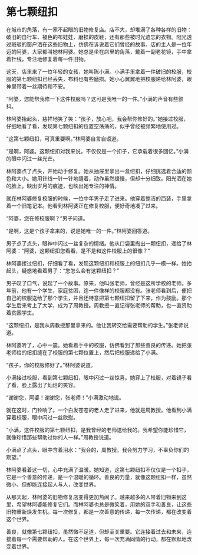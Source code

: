 # 第七颗纽扣

在城市的角落，有一家不起眼的旧物修复店。店不大，却堆满了各种各样的旧物：破旧的自行车、褪色的布娃娃、磨损的皮鞋，还有那些被时光遗忘的衣物。阳光透过斑驳的窗户洒在这些旧物上，仿佛在诉说着它们曾经的故事。店的主人是一位年迈的阿婆，大家都叫她林阿婆。她总是坐在店里的角落，戴着一副老花镜，手中拿着针线，专注地修复着每一件旧物。

这天，店里来了一位年轻的女孩，她叫陈小满。小满手里拿着一件破旧的校服，校服的第七颗纽扣已经丢失，布料也有些磨损。她小心翼翼地把校服递给林阿婆，眼神里带着一丝期待和不安。

“阿婆，您能帮我修一下这件校服吗？这可是我唯一的一件。”小满的声音有些颤抖。

林阿婆抬起头，慈祥地笑了笑：“孩子，放心吧，我会帮你修好的。”她接过校服，仔细地看了看，发现第七颗纽扣的位置空荡荡的，似乎曾经被频繁地使用过。

“这第七颗纽扣，可真重要啊。”林阿婆自言自语道。

“是啊，阿婆。这颗纽扣对我来说，不仅仅是一个扣子，它承载着很多回忆。”小满的眼中闪过一丝光芒。

林阿婆点了点头，开始动手修复。她从抽屉里拿出一盒纽扣，仔细挑选着合适的颜色和大小。她用针线一针一针地缝着，动作虽然缓慢，但却十分细致。阳光洒在她的脸上，映出岁月的痕迹，也映出她专注的神情。

就在林阿婆修复校服的时候，一位中年男子走了进来。他穿着整洁的西装，手里拿着一个旧笔记本。他看到林阿婆正在修复校服，便好奇地凑了过来。

“阿婆，您在修校服啊？”男子问道。

“是啊，这是个孩子拿来的，说是她唯一的一件。”林阿婆回答道。

男子点了点头，眼神中闪过一丝复杂的情绪。他从口袋里掏出一颗纽扣，递给了林阿婆：“阿婆，这颗纽扣您看看，是不是和这件校服上的很像？”

林阿婆接过纽扣，仔细看了看，发现这颗纽扣和校服上的纽扣几乎一模一样。她抬起头，疑惑地看着男子：“您怎么会有这颗纽扣？”

男子叹了口气，说起了一个故事。原来，他叫张老师，曾经是这所学校的老师。多年前，他有一个学生，家庭贫困，连一件像样的校服都没有。张老师看到后，便把自己的校服送给了那个学生，并且还特意把第七颗纽扣留了下来，作为鼓励。那个学生后来考上了大学，成为了周教授。周教授一直记得张老师的帮助，也一直资助着贫困学生。

“这颗纽扣，是我从周教授那里拿来的。他让我转交给需要帮助的学生。”张老师说道。

林阿婆听了，心中一震。她看着手中的校服，仿佛看到了那些善良的传递。她把张老师给的纽扣缝在了校服的第七颗位置上，然后把校服递给了小满。

“孩子，你的校服修好了。”林阿婆说道。

小满接过校服，看到第七颗纽扣，眼中闪过一丝惊喜。她穿上了校服，对着镜子看了看，脸上露出了灿烂的笑容。

“谢谢您，阿婆！谢谢您，张老师！”小满激动地说。

就在这时，门铃响了。一个白发苍苍的老人走了进来，他就是周教授。他看到小满穿着校服，眼中闪过一丝欣慰。

“小满，这件校服的第七颗纽扣，是我曾经的老师送给我的。我希望你能珍惜它，就像珍惜那些帮助过你的人一样。”周教授说道。

小满点了点头，眼中含着泪水：“我会的，周教授。我会努力学习，不辜负你们的期望。”

林阿婆看着这一切，心中充满了温暖。她知道，这第七颗纽扣不仅仅是一个扣子，它是一个善意的传递，是一个温暖的循环。善良的力量，就像这颗纽扣一样，虽然微小，但却能连接起人与人，改变世界。

从那天起，林阿婆的旧物修复店变得更加热闹了。越来越多的人带着旧物来到这里，希望林阿婆能修复它们。而林阿婆也总是微笑着，用她的双手和善良，让这些旧物重新焕发生机。每一次修复，都是一次善意的传递，每一次传递，都在改变着这个世界。

善良，就像第七颗纽扣，虽然微不足道，但却至关重要。它连接着过去和未来，连接着每一个需要帮助的人。在这个世界上，每一次充满同情的行动，都在默默地改变着世界。